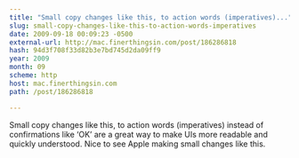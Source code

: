 ```yaml
---
title: "Small copy changes like this, to action words (imperatives)..."
slug: small-copy-changes-like-this-to-action-words-imperatives
date: 2009-09-18 00:09:23 -0500
external-url: http://mac.finerthingsin.com/post/186286818
hash: 94d3f708f33d82b3e7bd745d2da09ff9
year: 2009
month: 09
scheme: http
host: mac.finerthingsin.com
path: /post/186286818

---
```


Small copy changes like this, to action words (imperatives) instead of confirmations like ‘OK’ are a great way to make UIs more readable and quickly understood. Nice to see Apple making small changes like this.
